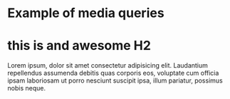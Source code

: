 # Example of media queries

# this is and awesome H2

Lorem ipsum, dolor sit amet consectetur adipisicing elit. Laudantium repellendus assumenda debitis quas
corporis eos, voluptate cum officia ipsam laboriosam ut porro nesciunt suscipit ipsa, illum pariatur,
possimus nobis neque.
